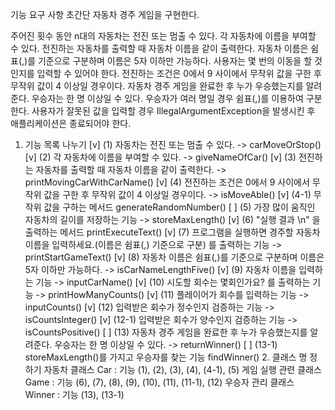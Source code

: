 기능 요구 사항
초간단 자동차 경주 게임을 구현한다.

주어진 횟수 동안 n대의 자동차는 전진 또는 멈출 수 있다.
각 자동차에 이름을 부여할 수 있다. 
전진하는 자동차를 출력할 때 자동차 이름을 같이 출력한다.
자동차 이름은 쉼표(,)를 기준으로 구분하며 이름은 5자 이하만 가능하다.
사용자는 몇 번의 이동을 할 것인지를 입력할 수 있어야 한다.
전진하는 조건은 0에서 9 사이에서 무작위 값을 구한 후 무작위 값이 4 이상일 경우이다.
자동차 경주 게임을 완료한 후 누가 우승했는지를 알려준다. 우승자는 한 명 이상일 수 있다.
우승자가 여러 명일 경우 쉼표(,)를 이용하여 구분한다.
사용자가 잘못된 값을 입력할 경우 IllegalArgumentException을 발생시킨 후 애플리케이션은 종료되어야 한다.

1. 기능 목록 나누기
   [v] (1) 자동차는 전진 또는 멈출 수 있다. -> carMoveOrStop()
   [v] (2) 각 자동차에 이름을 부여할 수 있다. -> giveNameOfCar()
   [v] (3) 전진하는 자동차를 출력할 때 자동차 이름을 같이 출력한다. -> printMovingCarWithCarName()
   [v] (4) 전진하는 조건은 0에서 9 사이에서 무작위 값을 구한 후 무작위 값이 4 이상일 경우이다. -> isMoveAble()
       [v] (4-1) 무작위 값을 구하는 메서드 generateRandomNumber()
   [ ] (5) 가장 많이 움직인 자동차의 길이를 저장하는 기능 -> storeMaxLength()
   [v] (6) "실행 결과 \n" 을 출력하는 메서드 printExecuteText()
   [v] (7) 프로그램을 실행하면 경주할 자동차 이름을 입력하세요.(이름은 쉼표(,) 기준으로 구분)
   를 출력하는 기능 -> printStartGameText()
   [v] (8) 자동차 이름은 쉼표(,)를 기준으로 구분하며 이름은 5자 이하만 가능하다. -> isCarNameLengthFive()
   [v] (9) 자동차 이름을 입력하는 기능 -> inputCarName()
   [v] (10) 시도할 회수는 몇회인가요? 를 출력하는 기능 -> printHowManyCounts()
   [v] (11) 플레이어가 회수를 입력하는 기능 -> inputCounts()
   [v] (12) 입력받은 회수가 정수인지 검증하는 기능 -> isCountsInteger()
       [v] (12-1) 입력받은 회수가 양수인지 검증하는 기능 -> isCountsPositive()
   [ ] (13) 자동차 경주 게임을 완료한 후 누가 우승했는지를 알려준다. 우승자는 한 명 이상일 수 있다. -> returnWinner()
       [ ] (13-1) storeMaxLength()를 가지고 우승자를 찾는 기능 findWinner()
   2. 클래스 명 정하기
    자동차 클래스 Car : 기능 (1), (2), (3), (4), (4-1), (5)
    게임 실행 관련 클래스 Game : 기능 (6), (7), (8), (9), (10), (11), (11-1), (12)
    우승자 관리 클래스 Winner : 기능 (13), (13-1)

    
